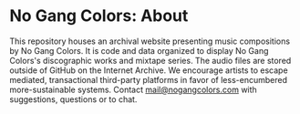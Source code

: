 # No Gang Colors: About

This repository houses an archival website presenting music compositions by No Gang Colors. 
It is code and data organized to display No Gang Colors's discographic works and mixtape series. 
The audio files are stored outside of GitHub on the Internet Archive.
We encourage artists to escape mediated, transactional third-party platforms in favor of less-encumbered more-sustainable systems. 
Contact [mail@nogangcolors.com](mailto:mail@nogangcolors.com) with suggestions, questions or to chat.
